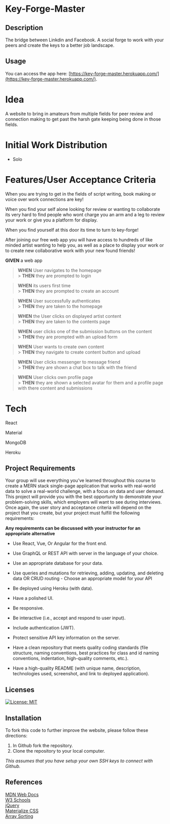 # Key-Forge-Master


## Description
The bridge between Linkdin and Facebook. A social forge to work with your peers and create the keys to a better job landscape.

## Usage
You can access the app here: [https://key-forge-master.herokuapp.com/](https://key-forge-master.herokuapp.com/).

# Idea

A website to bring in amateurs from multiple fields for peer review and connection making to get past the harsh gate keeping being done in those fields. 

# Initial Work Distribution

-   Solo

# Features/User Acceptance Criteria

When you are trying to get in the fields of script writing, book making or voice over work connections are key!

When you find your self alone looking for review or wanting to collaborate its very hard to find people who wont charge you an arm and a leg to review your work or give you a platform for display.

When you find yourself at this door its time to turn to key-forge! 

After joining our free web app you will have access to hundreds of like minded artist wanting to help you, as well as a place to display your work or to create new collaborative work with your new found friends!

**GIVEN** a web app

> **WHEN** User navigates to the homepage <br> > **THEN** they are prompted to login

> **WHEN** its users first time <br> > **THEN** they are prompted to create an account

> **WHEN** User successfully authenticates <br> > **THEN** they are taken to the homepage

> **WHEN** the User clicks on displayed artist content <br> > **THEN** they are taken to the contents page

> **WHEN** user clicks one of the submission buttons on the content <br> > **THEN** they are prompted with an upload form

> **WHEN** User wants to create own content <br> > **THEN** they navigate to create content button and upload

> **WHEN** User clicks messenger to message friend <br> > **THEN** they are shown a chat box to talk with the friend

> **WHEN** User clicks own profile page  <br> > **THEN** they are shown a selected avatar for them and a profile page with there content and submissions


# Tech

React

Material

MongoDB

Heroku

## Project Requirements

Your group will use everything you’ve learned throughout this course to create a MERN stack single-page application that works with real-world data to solve a real-world challenge, with a focus on data and user demand. This project will provide you with the best opportunity to demonstrate your problem-solving skills, which employers will want to see during interviews. Once again, the user story and acceptance criteria will depend on the project that you create, but your project must fulfill the following requirements:

__Any requirements can be discussed with your instructor for an appropriate alternative__

* Use React, Vue, Or Angular for the front end.

* Use GraphQL or REST API with server in the language of your choice.

* Use an appropriate database for your data.

* Use queries and mutations for retrieving, adding, updating, and deleting data OR CRUD routing - Choose an appropriate model for your API

* Be deployed using Heroku (with data).

* Have a polished UI.

* Be responsive.

* Be interactive (i.e., accept and respond to user input).

* Include authentication (JWT).

* Protect sensitive API key information on the server.

* Have a clean repository that meets quality coding standards (file structure, naming conventions, best practices for class and id naming conventions, indentation, high-quality comments, etc.).

* Have a high-quality README (with unique name, description, technologies used, screenshot, and link to deployed application).

## Licenses
[![License: MIT](https://img.shields.io/badge/License-MIT-yellow.svg)](https://github.com/avidrunner87/last-moment-savers/blob/main/LICENSE.md)


## Installation
To fork this code to further improve the website, please follow these directions:

1. In Github fork the repository.
1. Clone the repository to your local computer.

_This assumes that you have setup your own SSH keys to connect with Github._

## References
[MDN Web Docs](https://developer.mozilla.org/en-US/docs/Web/HTML/Element)<br>
[W3 Schools](https://www.w3schools.com/)<br>
[jQuery](https://jquery.com)<br>
[Materialize CSS](https://materializecss.com/)<br>
[Array Sorting](https://flaviocopes.com/how-to-sort-array-of-objects-by-property-javascript/)